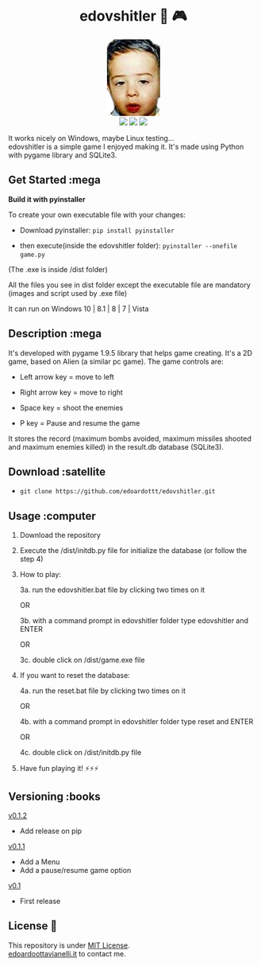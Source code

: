 <p align="center">
  <h1 align="center">edovshitler 👾 🎮</h1>
</p>
<p align="center">
  <img src="https://github.com/edoardottt/edovshitler/blob/master/edo.png">
  <br>
  <img src="https://img.shields.io/badge/python-3.6-blue.svg"/>
  <a href="https://www.codacy.com/manual/edoardottt/edovshitler?utm_source=github.com&amp;utm_medium=referral&amp;utm_content=edoardottt/edovshitler&amp;utm_campaign=Badge_Grade"><img src="https://api.codacy.com/project/badge/Grade/c31d18b0dbfb42d992390aa0b987bd6b"/></a>
  <img src="https://github.com/edoardottt/images/blob/main/scilla/win10.svg"/>
</p>

It works nicely on Windows, maybe Linux testing...  
edovshitler is a simple game I enjoyed making it. It's made using Python with pygame library and SQLite3.

Get Started :mega
---------

 **Build it with pyinstaller**

To create your own executable file with your changes:

- Download pyinstaller: `pip install pyinstaller`

- then execute(inside the edovshitler folder): `pyinstaller --onefile game.py`

(The .exe is inside /dist folder)

All the files you see in dist folder except the executable file are mandatory (images and script used by .exe file)

It can run on Windows 10 | 8.1 | 8 | 7 | Vista

Description :mega
---------

It's developed with pygame 1.9.5 library that helps game creating. It's a 2D game, based on Alien (a similar pc game). The game controls are:

- Left arrow key = move to left

- Right arrow key = move to right

- Space key = shoot the enemies

- P key = Pause and resume the game

It stores the record (maximum bombs avoided, maximum missiles shooted and maximum enemies killed) in the result.db database (SQLite3).

Download :satellite
----------

- `git clone https://github.com/edoardottt/edovshitler.git`

Usage :computer
---------

1. Download the repository

2. Execute the /dist/initdb.py file for initialize the database (or follow the step 4)

3. How to play:

      3a. run the edovshitler.bat file by clicking two times on it

      OR

      3b. with a command prompt in edovshitler folder type edovshitler and ENTER

      OR

      3c. double click on /dist/game.exe file

4. If you want to reset the database:

      4a. run the reset.bat file by clicking two times on it

      OR

      4b. with a command prompt in edovshitler folder type reset and ENTER

      OR

      4c. double click on /dist/initdb.py file

5. Have fun playing it!
:zap::zap::zap:

Versioning :books
---------

[v0.1.2](https://github.com/edoardottt/edovshitler/releases/tag/v0.1.2)

- Add release on pip

[v0.1.1](https://github.com/edoardottt/edovshitler/releases/tag/v0.1.1)

- Add a Menu
- Add a pause/resume game option

[v0.1](https://github.com/edoardottt/edovshitler/releases/tag/v0.1)

- First release

License 📝
-------

This repository is under [MIT License](https://github.com/edoardottt/edovshitler/blob/master/LICENSE).  
[edoardoottavianelli.it](https://www.edoardoottavianelli.it) to contact me.
